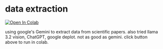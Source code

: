 # data extraction

[![Open In Colab](https://colab.research.google.com/assets/colab-badge.svg)](https://colab.research.google.com/github/HaoleiH/AI-driven-projects/blob/main/data_extraction/Gemini_interface.ipynb)

using google's Gemini to extract data from scientific papers. also tried llama 3.2 vision, ChatGPT, google deplot. not as good as gemini. click button above to run in colab.